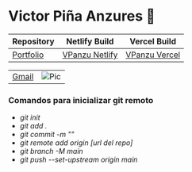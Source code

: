 # Victor Piña Anzures 🍍
|Repository|Netlify Build|Vercel Build|
|---|---|---|
| [Portfolio](https://github.com/AmerikeVPA/Portfolio_Astro) | [VPanzu Netlify](https://vpanzu-portfolio.netlify.app/) | [VPanzu Vercel](https://vpanzu-portfolio.vercel.app/) |

|||
|---|---|
| [Gmail](vicpanzu7@gmail.com) | ![Pic](Media/Vic_Pic.JPG) |
### Comandos para inicializar git remoto


- _git init_
- _git add ._
- _git commit -m ""_
- _git remote add origin [url del repo]_
- _git branch -M main_
- _git push --set-upstream origin main_
